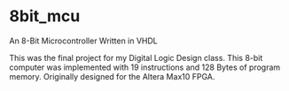 # 8bit_mcu
An 8-Bit Microcontroller Written in VHDL

This was the final project for my Digital Logic Design class.
This 8-bit computer was implemented with 19 instructions and 128 Bytes of program memory.
Originally designed for the Altera Max10 FPGA.
